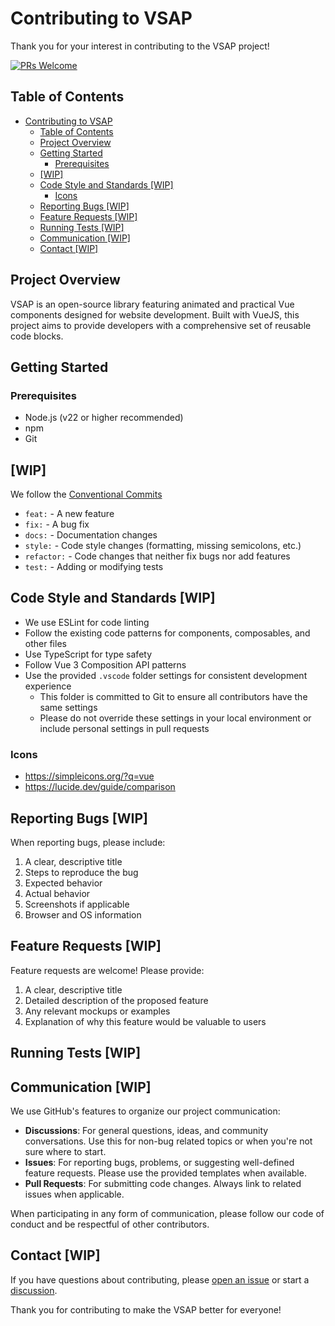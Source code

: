 # Contributing to VSAP

Thank you for your interest in contributing to the VSAP project!

[![PRs Welcome](https://img.shields.io/badge/PRs-welcome-brightgreen.svg)](https://github.com/lichingchester/vsap/pulls)

## Table of Contents

- [Contributing to VSAP](#contributing-to-vsap)
  - [Table of Contents](#table-of-contents)
  - [Project Overview](#project-overview)
  - [Getting Started](#getting-started)
    - [Prerequisites](#prerequisites)
  - [\[WIP\]](#wip)
  - [Code Style and Standards \[WIP\]](#code-style-and-standards-wip)
    - [Icons](#icons)
  - [Reporting Bugs \[WIP\]](#reporting-bugs-wip)
  - [Feature Requests \[WIP\]](#feature-requests-wip)
  - [Running Tests \[WIP\]](#running-tests-wip)
  - [Communication \[WIP\]](#communication-wip)
  - [Contact \[WIP\]](#contact-wip)

## Project Overview

VSAP is an open-source library featuring animated and practical Vue components designed for website development. Built with VueJS, this project aims to provide developers with a comprehensive set of reusable code blocks.

## Getting Started

### Prerequisites

- Node.js (v22 or higher recommended)
- npm
- Git

## [WIP]

We follow the [Conventional Commits](https://www.conventionalcommits.org/)

- `feat:` - A new feature
- `fix:` - A bug fix
- `docs:` - Documentation changes
- `style:` - Code style changes (formatting, missing semicolons, etc.)
- `refactor:` - Code changes that neither fix bugs nor add features
- `test:` - Adding or modifying tests

## Code Style and Standards [WIP]

- We use ESLint for code linting
- Follow the existing code patterns for components, composables, and other files
- Use TypeScript for type safety
- Follow Vue 3 Composition API patterns
- Use the provided `.vscode` folder settings for consistent development experience
  - This folder is committed to Git to ensure all contributors have the same settings
  - Please do not override these settings in your local environment or include personal settings in pull requests

### Icons

- https://simpleicons.org/?q=vue
- https://lucide.dev/guide/comparison

## Reporting Bugs [WIP]

When reporting bugs, please include:

1. A clear, descriptive title
2. Steps to reproduce the bug
3. Expected behavior
4. Actual behavior
5. Screenshots if applicable
6. Browser and OS information

## Feature Requests [WIP]

Feature requests are welcome! Please provide:

1. A clear, descriptive title
2. Detailed description of the proposed feature
3. Any relevant mockups or examples
4. Explanation of why this feature would be valuable to users

## Running Tests [WIP]

## Communication [WIP]

We use GitHub's features to organize our project communication:

- **Discussions**: For general questions, ideas, and community conversations. Use this for non-bug related topics or when you're not sure where to start.
- **Issues**: For reporting bugs, problems, or suggesting well-defined feature requests. Please use the provided templates when available.
- **Pull Requests**: For submitting code changes. Always link to related issues when applicable.

When participating in any form of communication, please follow our code of conduct and be respectful of other contributors.

## Contact [WIP]

If you have questions about contributing, please [open an issue](https://github.com/lichingchester/vsap/issues) or start a [discussion](https://github.com/lichingchester/vsap/discussions).

Thank you for contributing to make the VSAP better for everyone!
